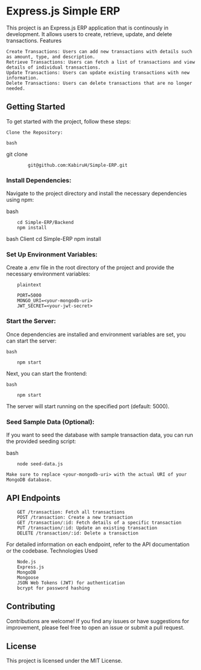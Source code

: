 # Express.js Simple ERP

This project is an Express.js ERP application that is continously in development. It allows users to create, retrieve, update, and delete transactions.
Features

    Create Transactions: Users can add new transactions with details such as amount, type, and description.
    Retrieve Transactions: Users can fetch a list of transactions and view details of individual transactions.
    Update Transactions: Users can update existing transactions with new information.
    Delete Transactions: Users can delete transactions that are no longer needed.

## Getting Started

To get started with the project, follow these steps:

    Clone the Repository:

    bash

git clone 
            
            git@github.com:KabiruH/Simple-ERP.git

### Install Dependencies:

Navigate to the project directory and install the necessary dependencies using npm:

bash

        cd Simple-ERP/Backend
        npm install


bash
Client
        cd Simple-ERP
        npm install

### Set Up Environment Variables:

Create a .env file in the root directory of the project and provide the necessary environment variables:

        plaintext

        PORT=5000
        MONGO_URI=<your-mongodb-uri>
        JWT_SECRET=<your-jwt-secret>

### Start the Server:

Once dependencies are installed and environment variables are set, you can start the server:

    bash

        npm start

Next, you can start the frontend:

    bash

        npm start

The server will start running on the specified port (default: 5000).

### Seed Sample Data (Optional):

If you want to seed the database with sample transaction data, you can run the provided seeding script:

bash

        node seed-data.js

    Make sure to replace <your-mongodb-uri> with the actual URI of your MongoDB database.

## API Endpoints

        GET /transaction: Fetch all transactions
        POST /transaction: Create a new transaction
        GET /transaction/:id: Fetch details of a specific transaction
        PUT /transaction/:id: Update an existing transaction
        DELETE /transaction/:id: Delete a transaction

For detailed information on each endpoint, refer to the API documentation or the codebase.
Technologies Used

        Node.js
        Express.js
        MongoDB
        Mongoose
        JSON Web Tokens (JWT) for authentication
        bcrypt for password hashing

## Contributing

Contributions are welcome! If you find any issues or have suggestions for improvement, please feel free to open an issue or submit a pull request.

## License

This project is licensed under the MIT License.